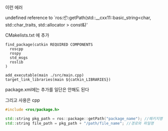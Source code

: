 이런 에러 

 undefined reference to `ros::package::getPath(std::__cxx11::basic_string<char, std::char_traits<char>, std::allocator<char> > const&)'


CMakelists.txt 에 추가
```
find_package(catkin REQUIRED COMPONENTS
  roscpp
  rospy
  std_msgs
  roslib
)

add_executable(main ./src/main.cpp)
target_link_libraries(main ${catkin_LIBRARIES})
```

package.xml에는 추가를 일단은 안해도 된다 

그리고 사용은 cpp
```cpp
#include <ros/package.h>
```


```cpp
std::string pkg_path = ros::package::getPath("package_name"); //패키지명 넣어준다
std::string file_path = pkg_path + "/path/file_name"; //경로와 파일명
```
